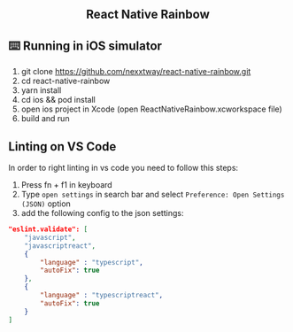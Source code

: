 <h2 align="center">
    React Native Rainbow
</h2>

## ⌨️ Running in iOS simulator

1. git clone https://github.com/nexxtway/react-native-rainbow.git
2. cd react-native-rainbow
3. yarn install
4. cd ios && pod install
5. open ios project in Xcode (open ReactNativeRainbow.xcworkspace file)
6. build and run

## Linting on VS Code

In order to right linting in vs code you need to follow this steps:

1. Press fn + f1 in keyboard
2. Type `open settings` in search bar and select `Preference: Open Settings (JSON)` option
3. add the following config to the json settings:

```json
"eslint.validate": [
    "javascript",
    "javascriptreact",
    {
        "language" : "typescript",
        "autoFix": true
    },
    {
        "language" : "typescriptreact",
        "autoFix": true
    }
]
```
